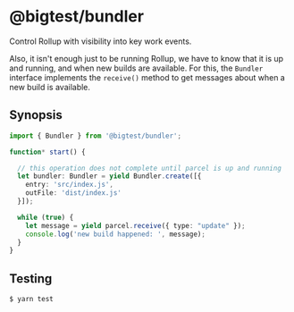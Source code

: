 # @bigtest/bundler

Control Rollup with visibility into key work events.

Also, it isn't enough just to be running Rollup, we have to know that
it is up and running, and when new builds are available. For this, the
`Bundler` interface implements the `receive()` method to get messages about
when a new build is available.

## Synopsis

``` typescript
import { Bundler } from '@bigtest/bundler';

function* start() {

  // this operation does not complete until parcel is up and running
  let bundler: Bundler = yield Bundler.create([{
    entry: 'src/index.js',
    outFile: 'dist/index.js'
  }]);

  while (true) {
    let message = yield parcel.receive({ type: "update" });
    console.log('new build happened: ', message);
  }
}
```

## Testing

``` shell
$ yarn test
```
